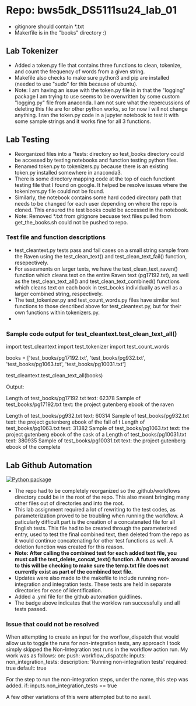  # Repo: bws5dk_DS5111su24_lab_01
- gitignore should contain *.txt  
- Makerfile is in the "books" directory :)
  
## Lab Tokenizer  
- Added a token.py file that contains three functions to clean, tokenize, and count the frequency of words from a given string.
- Makefile also checks to make sure python3 and pip are installed (needed to use "sudo" for this because of ubuntu).
- Note: I am having an issue with the token.py file in in that the "logging" package I am trying to use seems to be overwritten by some custom "logging.py" file from anaconda. I am not sure what the repercussions of deleting this file are for other python works, so for now I will not change anything. I ran the token.py code in a jupyter notebook to test it with some sample strings and it works fine for all 3 functions.

## Lab Testing  
- Reorganized files into a "tests: directory so test_books directory could be accessed by testing notebooks and function testing python files.
- Renamed token.py to tokenizers.py because there is an existing token.py installed somewhere in anaconda3.
- There is some directory mapping code at the top of each functiont testing file that I found on google. It helped be resolve issues where the tokenizers.py file could not be found.
- Similarly, the notebook contains some hard coded directory path that needs to be changed for each user depending on where the repo is cloned. This ensured the test books could be accessed in the notebook.
- Note: Removed *.txt from gitignore becuase text files pulled from get_the_books.sh could not be pushed to repo.
  
### Test file and function descriptions
- test_cleantext.py tests pass and fail cases on a small string sample from the Raven using the test_clean_text() and test_clean_text_fail() function, resepectively.
- For assesments on larger texts, we have the test_clean_text_raven() function which cleans text on the entire Raven text (pg17192.txt), as well as the test_clean_text_all() and test_clean_text_combined() functions which cleans text on each book in test_books individually as well as a larger combined string, respectively.
- The test_tokenizer.py and test_count_words.py files have similar test functions to those described above for test_cleantext.py, but for their own functions within tokenizers.py.
- 
### Sample code output for test_cleantext.test_clean_text_all()  
  import test_cleantext
  import test_tokenizer
  import test_count_words
  
  books = ['test_books/pg17192.txt',
      'test_books/pg932.txt',
      'test_books/pg1063.txt',
      'test_books/pg10031.txt']
  
  test_cleantext.test_clean_text_all(books)
  
Output:
  
  Length of test_books/pg17192.txt text: 62378
  Sample of test_books/pg17192.txt text: ﻿the project gutenberg ebook of the raven
     
  Length of test_books/pg932.txt text: 60314
  Sample of test_books/pg932.txt text: ﻿the project gutenberg ebook of the fall of t
  Length of test_books/pg1063.txt text: 31382
  Sample of test_books/pg1063.txt text: ﻿the project gutenberg ebook of the cask of a
  Length of test_books/pg10031.txt text: 380935
  Sample of test_books/pg10031.txt text: ﻿the project gutenberg ebook of the complete 

  ## Lab Github Automation
  [![Python package](https://github.com/vinylrishi/bws5dk_DS5111su24_lab_01/actions/workflows/validations.yml/badge.svg?branch=WEEK-05%2Fgithub_automation)](https://github.com/vinylrishi/bws5dk_DS5111su24_lab_01/actions/workflows/validations.yml)

  - The repo had to be completely reorganized so the .github/workflows directory could be in the root of the repo. This also meant bringing many other files out of directories and into the root. 
  - This lab assignment required a lot of rewriting to the test codes, as parameterization proved to be troubling when running the workflow. A paticularly difficult part is the creation of a concatenated file for all English tests. This file had to be created through the parameterized  entry, used to test the final combined text, then deleted from the repo as it would continue concatenating for other test functions as well. A deletion function was created for this reason.
  - **Note: After calling the combined test for each added text file, you must call the test_delete_concat_text() function. A future work around to this will be checking to make sure the temp.txt file does not currently exist as part of the combined text file.**
  - Updates were also made to the makefile to include running non-integration and integration tests. These tests are held in separate directories for ease of identification.
  - Added a .yml file for the github automation guidlines.
  - The badge above indicates that the worklow ran successfully and all tests passed.

  ### Issue that could not be resolved
  When attempting to create an input for the worflow_dispatch that would allow us to toggle the runs for non-integration tests, any approach I took simply skipped the Non-Integration test runs in the workflow action run. My work was as follows:
  on:
  push:
  workflow_dispatch:
    inputs:
      non_integration_tests:
        description: 'Running non-integration tests'
        required: true
        default: true
        
  For the step to run the non-integration steps, under the name, this step was added.
  if: inputs.non_integration_tests == true

  A few other variations of this were attempted but to no avail. 
